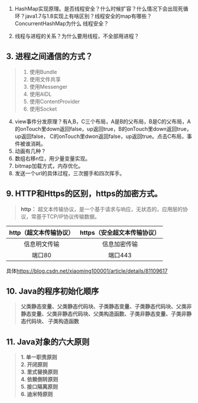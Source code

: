1. HashMap实现原理。是否线程安全？什么时候扩容？什么情况下会出现死循环？java1.7与1.8实现上有啥区别？线程安全的map有哪些？ConcurrentHashMap为什么
线程安全？
> 
2. 线程与进程的关系？为什么要用线程，不全部用进程？
## 3. 进程之间通信的方式？
> 1. 使用Bundle<br>
> 2. 使用文件共享<br>
> 3. 使用Messenger <br>
> 4. 使用AIDL<br>
> 5. 使用ContentProvider <br>
> 6. 使用Socket <br>

4. view事件分发原理？有A,B，C三个布局，A是B的父布局，B是C的父布局，A的onTouch里down返回false，up返回true，B的onTouch里down返回true，up返回false，
C的onTouch里dwon返回false，up返回true。点击C布局，事件被谁消耗。
5. 动画有几种？
6. 数组右移n位，用少量变量实现。
7. bitmap加载方式，内存优化。
8. 发送一个url的具体过程，三次握手和四次挥手。
## 9. HTTP和Https的区别，https的加密方式。
> **http：** 超文本传输协议，是一个基于请求与响应，无状态的，应用层的协议，常基于TCP/IP协议传输数据。

http（超文本传输协议）|https（安全超文本传输协议）
:--:|:--:|
信息明文传输|信息加密传输
端口80|端口443

具体<https://blog.csdn.net/xiaoming100001/article/details/81109617>

## 10. Java的程序初始化顺序
> **父类静态变量、父类静态代码块、子类静态变量、子类静态代码块、父类非静态变量、父类非静态代码块、父类构造函数、子类非静态变量、子类非静态代码块、
子类构造函数**

## 11. Java对象的六大原则
> **1. 单一职责原则<br>**
> **2. 开闭原则<br>**
> **3. 里式替换原则<br>**
> **4. 依赖倒转原则<br>**
> **5. 接口隔离原则<br>**
> **6. 迪米特原则<br>**
